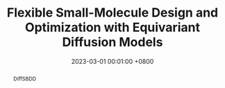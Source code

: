 ---
title:          Flexible Small-Molecule Design and Optimization with Equivariant Diffusion Models
date:           2023-03-01 00:01:00 +0800
selected:       false
pub:            "MLDD @ ICLR"
# pub_pre:        "Submitted to "
# pub_post:       'Under review.'
# pub_last:       ' <span class="badge badge-pill badge-custom badge-success">Spotlight</span>'
pub_date:       "2023"

abstract: >-
  DiffSBDD 
cover:          https://miro.medium.com/v2/resize:fit:1400/1*YVAA3CzJzvDrk_XvMXWbMw.png
authors:
  - Charles Harris
  - Keiran Didi
  - Arne Schneuing
  - Yuanqi Du
  - Arian Jamasb
  - Michael Bronstein
  - Bruno Correia 
  - Tom Blundell
  - Pietro Lió
links:
  Paper: https://drive.google.com/file/d/11kSYs6WYAg2_D0HtF8NxG7e6dUGQcVaL/view
---